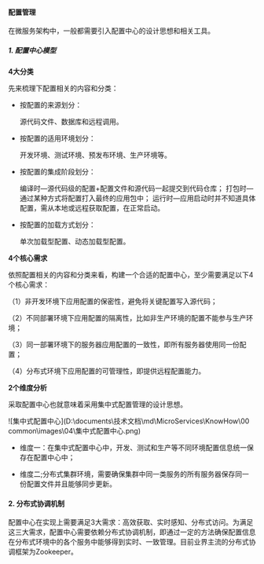 #### 配置管理

在微服务架构中，一般都需要引入配置中心的设计思想和相关工具。

##### 1. 配置中心模型

**4大分类**

先来梳理下配置相关的内容和分类：

- 按配置的来源划分：

  源代码文件、数据库和远程调用。

- 按配置的适用环境划分：

  开发环境、测试环境、预发布环境、生产环境等。

- 按配置的集成阶段划分：

  编译时—源代码级的配置+配置文件和源代码一起提交到代码仓库； 打包时—通过某种方式将配置打入最终的应用包中； 运行时—应用启动时并不知道具体配置，需从本地或远程获取配置，在正常启动。

- 按配置的加载方式划分：

  单次加载型配置、动态加载型配置。

**4个核心需求**

依照配置相关的内容和分类来看，构建一个合适的配置中心，至少需要满足以下4个核心需求：

（1）非开发环境下应用配置的保密性，避免将关键配置写入源代码；

（2）不同部署环境下应用配置的隔离性，比如非生产环境的配置不能参与生产环境；

（3）同一部署环境下的服务器应用配置的一致性，即所有服务器使用同一份配置；

（4）分布式环境下应用配置的可管理性，即提供远程配置能力。

**2个维度分析**

采取配置中心也就意味着采用集中式配置管理的设计思想。

![集中式配置中心](D:\documents\技术文档\md\MicroServices\KnowHow\00 common\images\04\集中式配置中心.png)

- 维度一：在集中式配置中心中，开发、测试和生产等不同环境配置信息统一保存在配置中心中；

- 维度二;分布式集群环境，需要确保集群中同一类服务的所有服务器保存同一份配置文件并且能够同步更新。

#### 2. 分布式协调机制

配置中心在实现上需要满足3大需求：高效获取、实时感知、分布式访问。为满足这三大需求，配置中心需要依赖分布式协调机制，即通过一定的方法确保配置信息在分布式环境中的各个服务中能够得到实时、一致管理。目前业界主流的分布式协调框架为Zookeeper。